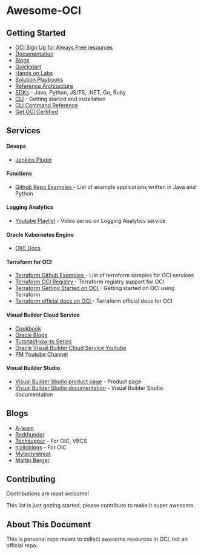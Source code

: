 
# Awesome-OCI


## Getting Started

- [OCI Sign Up for Always Free resources](https://www.oracle.com/cloud/free/)
- [Documentation](https://docs.oracle.com/en-us/iaas/Content/home.htm)
- [Blogs](https://blogs.oracle.com/cloud-infrastructure/)
- [Quickstart](https://github.com/oracle-quickstart/)
- [Hands on Labs](https://apexapps.oracle.com/pls/apex/dbpm/r/livelabs/home)
- [Solution Playbooks](https://docs.oracle.com/solutions/?q=&cType=solution-playbook&sort=date-desc&lang=en)
- [Reference Architecture](https://docs.oracle.com/solutions/?type=reference-architectures&page=0&is=true&sort=0)
- [SDKs](https://docs.oracle.com/en-us/iaas/Content/API/Concepts/sdks.htm) - Java, Python, JS/TS, .NET, Go, Ruby
- [CLI](https://docs.oracle.com/en-us/iaas/Content/API/Concepts/cliconcepts.htm) - Getting started and installation
- [CLI Command Reference](https://docs.oracle.com/en-us/iaas/tools/oci-cli/2.26.1/oci_cli_docs/)
- [Get OCI Certified](https://www.oracle.com/cloud/iaas/training/)

## Services

#### Devops

- [Jenkins Plugin](https://github.com/jenkinsci/oracle-cloud-infrastructure-devops-plugin)

#### Functions

- [Github Repo Examples ](https://github.com/oracle/oracle-functions-samples) - List of example applications written in Java and Python

#### Logging Analytics

- [Youtube Playlist](https://www.youtube.com/playlist?list=PLiuPvpy8QsiV_QT9A-pECFkK30yMJEXOu) - Video series on Logging Analytics service

#### Oracle Kubernetes Engine

- [OKE Docs](https://docs.oracle.com/en-us/iaas/Content/ContEng/home.htm)

#### Terraform for OCI

- [Terraform Github Examples ](https://github.com/terraform-providers/terraform-provider-oci/tree/master/examples) - List of terraform samples for OCI services
- [Terraform OCI Registry ](https://registry.terraform.io/providers/hashicorp/oci/latest) - Terraform registry support for OCI
- [Terraform Getting Started on OCI ](https://learn.hashicorp.com/collections/terraform/oci-get-started) - Getting started on OCI using Terraform
- [Terraform official docs on OCI ](https://registry.terraform.io/providers/hashicorp/oci/latest/docs) - Terraform official docs for OCI

#### Visual Builder Cloud Service

- [Cookbook](https://vbcookbook.oracle.com/)
- [Oracle Blogs](https://blogs.oracle.com/vbcs/oracle-visual-builder-cloud-service)
- [Tutorial/How-to Series](https://docs.oracle.com/en/cloud/paas/app-builder-cloud/videos.html)
- [Oracle Visual Builder Cloud Service Youtube](https://www.youtube.com/c/OracleApplicationBuilderCloud/videos)
- [PM Youtube Channel](https://www.youtube.com/channel/UC1CuuEupvAodXXN0Xh_Tnsg)

#### Visual Builder Studio

- [Visual Builder Studio product page](https://www.oracle.com/application-development/visual-builder-studio/) - Product page
- [Visual Builder Studio documentation](https://docs.oracle.com/en/cloud/paas/developer-cloud/csdcs/index.html) - Visual Builder Studio documentation

## Blogs

- [A-team](https://www.ateam-oracle.com/)
- [Redthunder](https://redthunder.blog/)
- [Techsupper](https://www.techsupper.com/) - For OIC, VBCS
- [niallcblogs](http://niallcblogs.blogspot.com/) - For OIC 
- [Mytechretreat](https://mytechretreat.com/)
- [Martin Berger](https://www.martinberger.com/)

## Contributing

Contributions are most welcome!

This list is just getting started, please contribute to make it super awesome.

## About This Document

This is personal repo meant to collect awesome resources in OCI, not an official repo.

